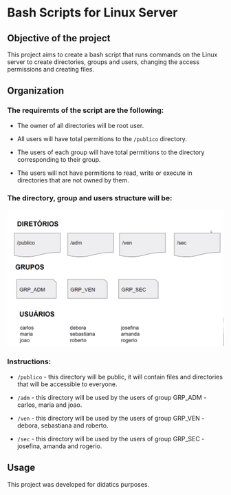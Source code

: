 # Bash Scripts for Linux Server

## Objective of the project

This project aims to create a bash script that runs commands on the Linux server to create directories, groups and users, changing the access permissions and creating files.

## Organization

### The requiremts of the script are the following:

* The owner of all directories will be root user.

* All users will have total permitions to the `/publico` directory.

* The users of each group will have total permitions to the directory corresponding to their group.

* The users will not have permitions to read, write or execute in directories that are not owned by them.

### The directory, group and users structure will be:

![Structure](./imagens/organizacao.png)

### Instructions:

* `/publico` - this directory will be public, it will contain files and directories that will be accessible to everyone.

* `/adm` - this directory will be used by the users of group GRP_ADM - carlos, maria and joao.

* `/ven` - this directory will be used by the users of group GRP_VEN - debora, sebastiana and roberto.

* `/sec` - this directory will be used by the users of group GRP_SEC - josefina, amanda and rogerio.

## Usage

This project was developed for didatics purposes.